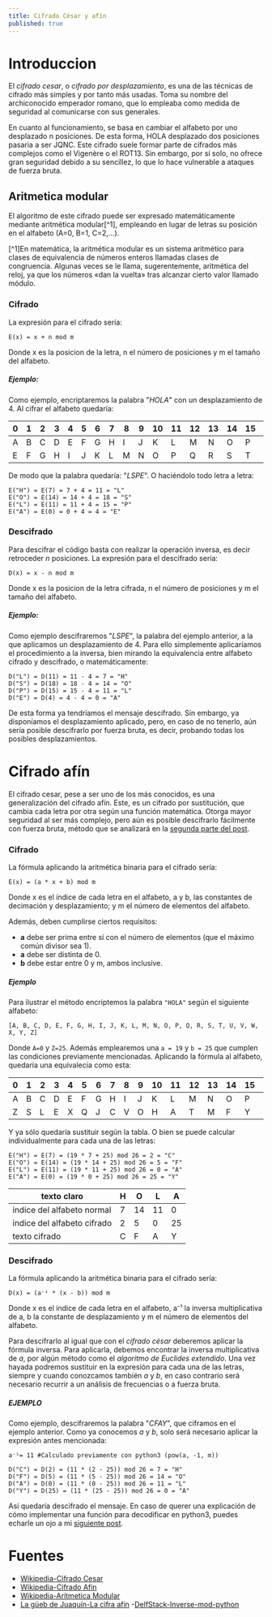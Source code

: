 ```yaml
---
title: Cifrado César y afín
published: true
---
```



# Introduccion

El *cifrado cesar*, o *cifrado por desplazamiento*, es una de las técnicas de cifrado más simples y por tanto más usadas. Toma su nombre del archiconocido emperador romano, que lo empleaba como medida de seguridad al comunicarse con sus generales. 

En cuanto al funcionamiento, se basa en cambiar el alfabeto por uno desplazado n posiciones. De esta forma, HOLA desplazado dos posiciones pasaria a ser JQNC. Este cifrado suele formar parte de cifrados más complejos como el Vigenère o el ROT13. Sin embargo, por sí solo, no ofrece gran seguridad debido a su sencillez, lo que lo hace vulnerable a ataques de fuerza bruta.


## Aritmetica modular

El algoritmo de este cifrado puede ser expresado matemáticamente mediante aritmética modular[^1], empleando en lugar de letras su posición en el alfabeto (A=0, B=1, C=2,...).

<!--Referencias-->
[^1]En matemática, la aritmética modular es un sistema aritmético para clases de equivalencia de números enteros llamadas clases de congruencia. Algunas veces se le llama, sugerentemente, aritmética del reloj, ya que los números «dan la vuelta» tras alcanzar cierto valor llamado módulo.


### Cifrado

La expresión para el cifrado sería:

	E(x) = x + n mod m

Donde x es la posicion de la letra, n el número de posiciones y m el tamaño del alfabeto.

##### Ejemplo:

Como ejemplo, encriptaremos la palabra "*HOLA*" con un desplazamiento de 4. Al cifrar el alfabeto quedaría:

| 0 | 1 | 2 | 3 | 4 | 5 | 6 | 7 | 8 | 9 | 10 | 11 | 12 | 13 | 14 | 15 | 16 | 17 | 18 | 19 | 20 | 21 | 22 | 23 | 24 | 25 |
|---|---|---|---|---|---|---|---|---|---|---|---|---|---|---|---|---|---|---|---|---|---|---|---|---|---|
| A | B | C | D | E | F | G | H | I | J | K | L | M | N | O | P | Q | R | S | T | U | V | W | X | Y | Z |
| E | F | G | H | I | J | K | L | M | N | O | P | Q | R | S | T | U | V | W | X | Y | Z | A | B | C | D |

De modo que la palabra quedaría: "*LSPE*". O haciéndolo todo letra a letra:

	E("H") = E(7) = 7 + 4 = 11 = "L"
	E("O") = E(14) = 14 + 4 = 18 = "S"
	E("L") = E(11) = 11 + 4 = 15 = "P"
	E("A") = E(0) = 0 + 4 = 4 = "E"


### Descifrado

Para descifrar el código basta con realizar la operación inversa, es decir retroceder *n* posiciones. La expresión para el descifrado sería:

	D(x) = x - n mod m

Donde x es la posicion de la letra cifrada, n el número de posiciones y m el tamaño del alfabeto.

##### Ejemplo:

Como ejemplo descifraremos "*LSPE*", la palabra del ejemplo anterior, a la que aplicamos un desplazamiento de 4. Para ello simplemente aplicaríamos el procedimiento a la inversa, bien mirando la equivalencia entre alfabeto cifrado y descifrado, o matemáticamente:

	D("L") = D(11) = 11 - 4 = 7 = "H"
	D("S") = D(18) = 18 - 4 = 14 = "O"
	D("P") = D(15) = 15 - 4 = 11 = "L"
	D("E") = D(4) = 4 - 4 = 0 = "A"

De esta forma ya tendríamos el mensaje descifrado. Sin embargo, ya disponíamos el desplazamiento aplicado, pero, en caso de no tenerlo, aún sería posible descifrarlo por fuerza bruta, es decir, probando todas los posibles desplazamientos.


# Cifrado afín

El cifrado cesar, pese a ser uno de los más conocidos, es una generalización del cifrado afín. Este, es un cifrado por sustitución, que cambia cada letra por otra según una función matemática. Otorga mayor seguridad al ser más complejo, pero aún es posible descifrarlo fácilmente con fuerza bruta, método que se analizará en la [segunda parte del post](https://naibu3.github.io/Desifrando-afin-python).


### Cifrado

La fórmula aplicando la aritmética binaria para el cifrado sería:

	E(x) = (a * x + b) mod m

Donde x es el índice de cada letra en el alfabeto, a y b, las constantes de decimación y desplazamiento; y m el número de elementos del alfabeto.

Además, deben cumplirse ciertos requisitos:

- __a__ debe ser prima entre sí con el número de elementos (que el máximo común divisor sea 1).
- __a__ debe ser distinta de 0.
- __b__ debe estar entre 0 y m, ambos inclusive.

##### Ejemplo

Para ilustrar el método encriptemos la palabra `"HOLA"` según el siguiente alfabeto:

	[A, B, C, D, E, F, G, H, I, J, K, L, M, N, O, P, Q, R, S, T, U, V, W, X, Y, Z]

Donde `A=0` y `Z=25`. Además emplearemos una `a = 19` y `b = 25` que cumplen las condiciones previamente mencionadas. Aplicando la fórmula al alfabeto, quedaría una equivalecia como esta:

| 0 | 1 | 2 | 3 | 4 | 5 | 6 | 7 | 8 | 9 | 10 | 11 | 12 | 13 | 14 | 15 | 16 | 17 | 18 | 19 | 20 | 21 | 22 | 23 | 24 | 25 |
|---|---|---|---|---|---|---|---|---|---|---|---|---|---|---|---|---|---|---|---|---|---|---|---|---|---|
| A | B | C | D | E | F | G | H | I | J | K | L | M | N | O | P | Q | R | S | T | U | V | W | X | Y | Z |
| Z | S | L | E | X | Q | J | C | V | O | H | A | T | M | F | Y | R | K | D | W | P | I | B | U | N | G |

Y ya sólo quedaría sustituir según la tabla. O bien se puede calcular individualmente para cada una de las letras:

	E("H") = E(7) = (19 * 7 + 25) mod 26 = 2 = "C"
	E("O") = E(14) = (19 * 14 + 25) mod 26 = 5 = "F"
	E("L") = E(11) = (19 * 11 + 25) mod 26 = 0 = "A"
	E("A") = E(0) = (19 * 0 + 25) mod 26 = 25 = "Y"

| texto claro | H | O | L | A |
|-------------|---|---|---|---|
| indice del alfabeto normal | 7 | 14 | 11 | 0 |
| indice del alfabeto cifrado | 2 | 5 | 0 | 25 |
| texto cifrado | C | F | A | Y |


### Descifrado

La fórmula aplicando la aritmética binaria para el cifrado sería:

	D(x) = (a⁻¹ * (x - b)) mod m

Donde x es el índice de cada letra en el alfabeto, a⁻¹ la inversa multiplicativa de a, b la constante de desplazamiento y m el número de elementos del alfabeto.

Para descifrarlo al igual que con el *cifrado césar* deberemos aplicar la fórmula inversa. Para aplicarla, debemos encontrar la inversa multiplicativa de *a*, por algún método como el *algoritmo de Euclides extendido*. Una vez hayada podremos sustituir en la expresión para cada una de las letras, siempre y cuando conozcamos también *a* y *b*, en caso contrario será necesario recurrir a un análisis de frecuencias o a fuerza bruta.

##### EJEMPLO

Como ejemplo, descifraremos la palabra "*CFAY*", que ciframos en el ejemplo anterior. Como ya conocemos *a* y *b*, solo será necesario aplicar la expresión antes mencionada:

	a⁻¹= 11 #Calculado previamente con python3 (pow(a, -1, m))

	D("C") = D(2) = (11 * (2 - 25)) mod 26 = 7 = "H"
	D("F") = D(5) = (11 * (5 - 25)) mod 26 = 14 = "O"
	D("A") = D(0) = (11 * (0 - 25)) mod 26 = 11 = "L"
	D("Y") = D(25) = (11 * (25 - 25)) mod 26 = 0 = "A"

Así quedaría descifrado el mensaje. En caso de querer una explicación de cómo implementar una función para decodificar en python3, puedes echarle un ojo a mi [siguiente post](https://naibu3.github.io/Desifrando-afin-python).

# Fuentes
- [Wikipedia-Cifrado Cesar](https://es.wikipedia.org/wiki/Cifrado_C%C3%A9sar)
- [Wikipedia-Cifrado Afin](https://es.wikipedia.org/wiki/Cifrado_af%C3%ADn)
- [Wikipedia-Aritmetica Modular](https://es.wikipedia.org/wiki/Aritm%C3%A9tica_modular)
- [La güeb de Juaquín-La cifra afín](http://joaquin.medina.name/web2008/documentos/informatica/documentacion/seguridad/criptografia/CifraAfin/2013_08_22_LaCifraAfin.html)
-[DelfStack-Inverse-mod-python](https://www.delftstack.com/es/howto/python/mod-inverse-python/)
